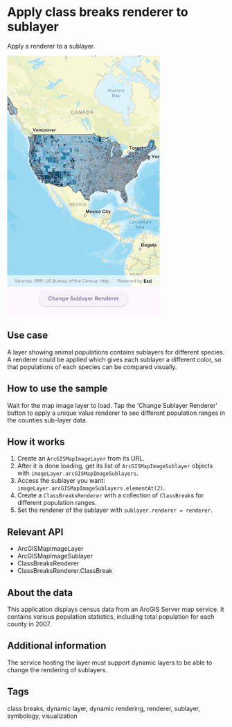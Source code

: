 # Apply class breaks renderer to sublayer

Apply a renderer to a sublayer.

![Image of apply class breaks renderer to sublayer](apply_class_breaks_renderer_to_sublayer.png)

## Use case

A layer showing animal populations contains sublayers for different species. A renderer could be applied which gives each sublayer a different color, so that populations of each species can be compared visually.

## How to use the sample

Wait for the map image layer to load. Tap the 'Change Sublayer Renderer' button to apply a unique value renderer to see different population ranges in the counties sub-layer data.

## How it works

1. Create an `ArcGISMapImageLayer` from its URL.
2. After it is done loading, get its list of `ArcGISMapImageSublayer` objects with `imageLayer.arcGISMapImageSublayers`.
3. Access the sublayer you want: `imageLayer.arcGISMapImageSublayers.elementAt(2)`.
4. Create a `ClassBreaksRenderer` with a collection of `ClassBreak`s for different population ranges.
5. Set the renderer of the sublayer with `sublayer.renderer = renderer`.

## Relevant API

* ArcGISMapImageLayer
* ArcGISMapImageSublayer
* ClassBreaksRenderer
* ClassBreaksRenderer.ClassBreak  

## About the data

This application displays census data from an ArcGIS Server map service. It contains various population statistics, including total population for each county in 2007.

## Additional information

The service hosting the layer must support dynamic layers to be able to change the rendering of sublayers.

## Tags

class breaks, dynamic layer, dynamic rendering, renderer, sublayer, symbology, visualization
